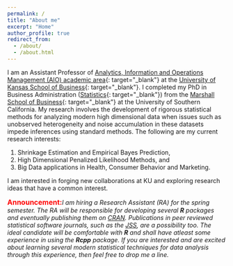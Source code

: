 ```yaml
---
permalink: /
title: "About me"
excerpt: "Home"
author_profile: true
redirect_from: 
  - /about/
  - /about.html
---
```


I am an Assistant Professor of [Analytics, Information and Operations Management (AIO) academic area](https://business.ku.edu/research-and-faculty/analytics-information-operations-management){: target="_blank"} at the [University of Kansas School of Business](https://business.ku.edu/){: target="_blank"}. I completed my PhD in Business Administration ([Statistics](http://faculty.marshall.usc.edu/gareth-james/StatGroup/){: target="_blank"}) from the [Marshall School of Business](https://www.marshall.usc.edu/){: target="_blank"} at the University of Southern California. My research involves the development of rigorous statistical methods for analyzing modern high dimensional data when issues such as unobserved heterogeneity and noise accumulation in these datasets impede inferences using standard methods. The following are my current research interests: 

1. Shrinkage Estimation and Empirical Bayes Prediction,
2. High Dimensional Penalized Likelihood Methods, and
3. Big Data applications in Health, Consumer Behavior and Marketing.

I am interested in forging new collaborations at KU and exploring research ideas that have a common interest. 

<font size="3" color="red"><b>Announcement:</b></font><em>I am hiring a Research Assistant (RA) for the spring semester. The RA will be responsible for developing several <b>R</b> packages and eventually publishing them on [CRAN](https://cran.r-project.org/). Publications in peer reviewed statistical software journals, such as the [JSS](https://www.jstatsoft.org/index), are a possibility too. The ideal candidate will be comfortable with <b>R</b> and shall have atleast some experience in using the <b>Rcpp</b> package. If you are interested and are excited about learning several modern statistical techniques for data analysis through this experience, then feel free to drop me a line. </em>



